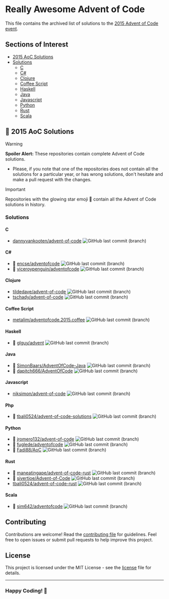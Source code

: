# Really Awesome Advent of Code

This file contains the archived list of solutions to the [2015 Advent of Code event](https://adventofcode.com/2015).

## Sections of Interest

<!-- no toc -->
- [2015 AoC Solutions](#-2015-aoc-solutions)
- [Solutions](#solutions)
    - [C](#c)
    - [C\#](#c-1)
    - [Clojure](#clojure)
    - [Coffee Script](#coffee-script)
    - [Haskell](#haskell)
    - [Java](#java)
    - [Javascript](#javascript)
    - [Python](#python)
    - [Rust](#rust)
    - [Scala](#scala)

## 🎄 2015 AoC Solutions

> [!WARNING]
> **Spoiler Alert:** These repositories contain complete Advent of Code solutions.
>
> - Please, if you note that one of the repositories does not contain all the solutions for a particular year, or has
> wrong solutions, don't hesitate and make a pull request with the changes.

> [!IMPORTANT]
> Repositories with the glowing star emoji 🌟 contain all the Advent of Code solutions in history.

### Solutions

#### C

- [dannyvankooten/advent-of-code](https://github.com/dannyvankooten/advent-of-code) ![GitHub last commit (branch)](https://img.shields.io/github/last-commit/dannyvankooten/advent-of-code/main)

#### C\#

- 🌟 [encse/adventofcode](https://github.com/encse/adventofcode) ![GitHub last commit (branch)](https://img.shields.io/github/last-commit/encse/adventofcode/master)
- 🌟 [viceroypenguin/adventofcode](https://github.com/viceroypenguin/adventofcode) ![GitHub last commit (branch)](https://img.shields.io/github/last-commit/viceroypenguin/adventofcode/master)

#### Clojure

- [tildedave/advent-of-code](https://github.com/tildedave/advent-of-code) ![GitHub last commit (branch)](https://img.shields.io/github/last-commit/tildedave/advent-of-code/main)
- [tschady/advent-of-code](https://github.com/tschady/advent-of-code) ![GitHub last commit (branch)](https://img.shields.io/github/last-commit/tschady/advent-of-code/main)

#### Coffee Script

- [metalim/adventofcode.2015.coffee](https://github.com/metalim/adventofcode.2015.coffee) ![GitHub last commit (branch)](https://img.shields.io/github/last-commit/metalim/adventofcode.2015.coffee/master)

#### Haskell

- 🌟 [glguy/advent](https://github.com/glguy/advent) ![GitHub last commit (branch)](https://img.shields.io/github/last-commit/glguy/advent/main)

#### Java

- 🌟 [SimonBaars/AdventOfCode-Java](https://github.com/SimonBaars/AdventOfCode-Java) ![GitHub last commit (branch)](https://img.shields.io/github/last-commit/SimonBaars/AdventOfCode-Java/master)
- 🌟 [dapitch666/AdventOfCode](https://github.com/dapitch666/AdventOfCode) ![GitHub last commit (branch)](https://img.shields.io/github/last-commit/dapitch666/AdventOfCode/main)

#### Javascript

- [niksimon/advent-of-code](https://github.com/niksimon/advent-of-code) ![GitHub last commit (branch)](https://img.shields.io/github/last-commit/niksimon/advent-of-code/main)

#### Php

- 🌟 [tbali0524/advent-of-code-solutions](https://github.com/tbali0524/advent-of-code-solutions) ![GitHub last commit (branch)](https://img.shields.io/github/last-commit/tbali0524/advent-of-code-solutions/main)

#### Python

- 🌟 [jromero132/advent-of-code](https://github.com/jromero132/advent-of-code) ![GitHub last commit (branch)](https://img.shields.io/github/last-commit/jromero132/advent-of-code/master)
- 🌟 [fuglede/adventofcode](https://github.com/fuglede/adventofcode) ![GitHub last commit (branch)](https://img.shields.io/github/last-commit/fuglede/adventofcode/master)
- 🌟 [Fadi88/AoC](https://github.com/Fadi88/AoC) ![GitHub last commit (branch)](https://img.shields.io/github/last-commit/Fadi88/AoC/master)

#### Rust

- 🌟 [maneatingape/advent-of-code-rust](https://github.com/maneatingape/advent-of-code-rust) ![GitHub last commit (branch)](https://img.shields.io/github/last-commit/maneatingape/advent-of-code-rust/main)
- 🌟 [sivertjoe/Advent-of-Code](https://github.com/sivertjoe/Advent-of-Code) ![GitHub last commit (branch)](https://img.shields.io/github/last-commit/sivertjoe/Advent-of-Code/master)
- [tbali0524/advent-of-code-rust](https://github.com/tbali0524/advent-of-code-rust) ![GitHub last commit (branch)](https://img.shields.io/github/last-commit/tbali0524/advent-of-code-rust/main)

#### Scala

- 🌟 [sim642/adventofcode](https://github.com/sim642/adventofcode) ![GitHub last commit (branch)](https://img.shields.io/github/last-commit/sim642/adventofcode/master)

## Contributing

Contributions are welcome! Read the [contributing file](./contributing.md) for guidelines. Feel free to open issues or
submit pull requests to help improve this project.

## License

This project is licensed under the MIT License - see the [license](./license) file for details.

---

### **Happy Coding!** 🚀
